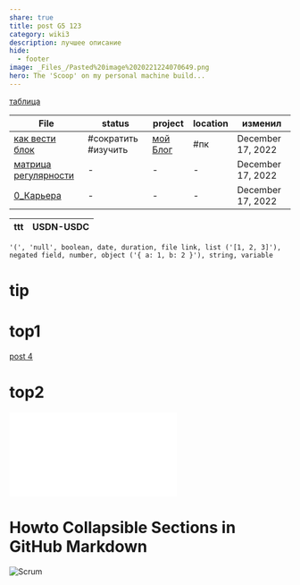```yaml
---
share: true
title: post G5 123
category: wiki3
description: лучшее описание
hide:
  - footer
image: _Files_/Pasted%20image%2020221224070649.png
hero: The 'Scoop' on my personal machine build...
---
```


[таблица](../_Files_/223.csv)

| File                                                    | status              | project                | location | изменил           |
| ------------------------------------------------------- | ------------------- | ---------------------- | -------- | ----------------- |
| [как вести блок](../../%D0%BA%D0%B0%D0%BA%20%D0%B2%D0%B5%D1%81%D1%82%D0%B8%20%D0%B1%D0%BB%D0%BE%D0%BA.md)                   | #сократить #изучить | [мой Блог](мой%20Блог) | #пк      | December 17, 2022 |
| [матрица регулярности](../../%D0%BC%D0%B0%D1%82%D1%80%D0%B8%D1%86%D0%B0%20%D1%80%D0%B5%D0%B3%D1%83%D0%BB%D1%8F%D1%80%D0%BD%D0%BE%D1%81%D1%82%D0%B8.md) | \-                  | \-                     | \-       | December 17, 2022 |
| [0_Карьера](../../0_%D0%9A%D0%B0%D1%80%D1%8C%D0%B5%D1%80%D0%B0.md)                       | \-                  | \-                     | \-       | December 17, 2022 |




| ttt | USDN-USDC |
| --- | --------- |


~~~
'(', 'null', boolean, date, duration, file link, list ('[1, 2, 3]'), negated field, number, object ('{ a: 1, b: 2 }'), string, variable
~~~







# tip


# top1

[post 4](../wiki4/second-my-post2.md)


# top2

![post 4](../wiki4/second-my-post2.md#soft1)




# Howto Collapsible Sections in GitHub Markdown




![`Scrum`](../wiki4/скрам-на-проектах.md#Scrum)
